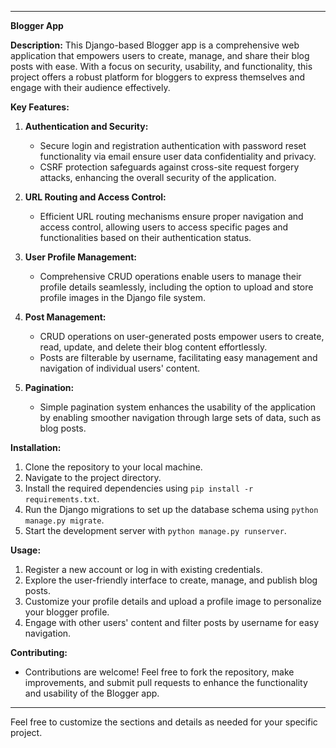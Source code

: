 

---

**Blogger App**

**Description:**
This Django-based Blogger app is a comprehensive web application that empowers users to create, manage, and share their blog posts with ease. With a focus on security, usability, and functionality, this project offers a robust platform for bloggers to express themselves and engage with their audience effectively.

**Key Features:**
1. **Authentication and Security:**
   - Secure login and registration authentication with password reset functionality via email ensure user data confidentiality and privacy.
   - CSRF protection safeguards against cross-site request forgery attacks, enhancing the overall security of the application.

2. **URL Routing and Access Control:**
   - Efficient URL routing mechanisms ensure proper navigation and access control, allowing users to access specific pages and functionalities based on their authentication status.

3. **User Profile Management:**
   - Comprehensive CRUD operations enable users to manage their profile details seamlessly, including the option to upload and store profile images in the Django file system.
   
4. **Post Management:**
   - CRUD operations on user-generated posts empower users to create, read, update, and delete their blog content effortlessly.
   - Posts are filterable by username, facilitating easy management and navigation of individual users' content.

5. **Pagination:**
   - Simple pagination system enhances the usability of the application by enabling smoother navigation through large sets of data, such as blog posts.

**Installation:**
1. Clone the repository to your local machine.
2. Navigate to the project directory.
3. Install the required dependencies using `pip install -r requirements.txt`.
4. Run the Django migrations to set up the database schema using `python manage.py migrate`.
5. Start the development server with `python manage.py runserver`.

**Usage:**
1. Register a new account or log in with existing credentials.
2. Explore the user-friendly interface to create, manage, and publish blog posts.
3. Customize your profile details and upload a profile image to personalize your blogger profile.
4. Engage with other users' content and filter posts by username for easy navigation.

**Contributing:**
- Contributions are welcome! Feel free to fork the repository, make improvements, and submit pull requests to enhance the functionality and usability of the Blogger app.



---

Feel free to customize the sections and details as needed for your specific project.
